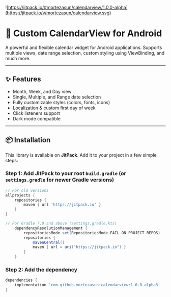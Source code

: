 ![https://jitpack.io/#mortezasun/calendarview/1.0.0-alpha](https://jitpack.io/v/mortezasun/calendarview.svg)

# 📅 Custom CalendarView for Android

A powerful and flexible calendar widget for Android applications. Supports multiple views, date range selection, custom styling using ViewBinding, and much more.


---

## ✨ Features

- Month, Week, and Day view
- Single, Multiple, and Range date selection
- Fully customizable styles (colors, fonts, icons)
- Localization & custom first day of week
- Click listeners support
- Dark mode compatible


---


## 📦 Installation

This library is available on **JitPack**. Add it to your project in a few simple steps:

### Step 1: Add JitPack to your root `build.gradle` (or `settings.gradle` for newer Gradle versions)

```gradle
// For old versions
allprojects {
    repositories {
        maven { url 'https://jitpack.io' }
    }
}

// For Gradle 7.0 and above (settings.gradle.kts)
	dependencyResolutionManagement {
		repositoriesMode.set(RepositoriesMode.FAIL_ON_PROJECT_REPOS)
		repositories {
			mavenCentral()
			maven { url = uri("https://jitpack.io") }
		}
	}
```
### Step 2: Add the dependency

```gradle
dependencies {
    implementation 'com.github.mortezasun:calendarview:1.0.0-alpha3'
}
